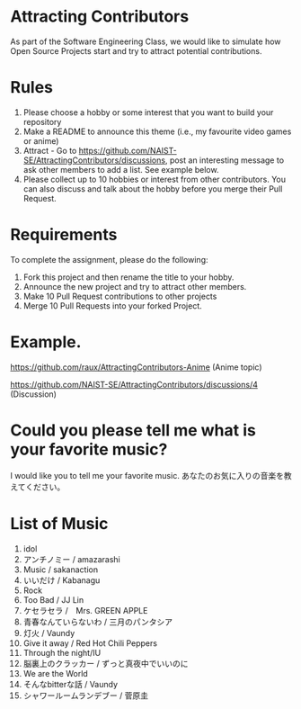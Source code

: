# Attracting Contributors
As part of the Software Engineering Class, we would like to simulate how Open Source Projects start and try to attract potential contributions.

# Rules

1. Please choose a hobby or some interest that you want to build your repository
2. Make a README to announce this theme (i.e., my favourite video games or anime)
3. Attract - Go to https://github.com/NAIST-SE/AttractingContributors/discussions, post an interesting message to ask other members to add a list. See example below.
4. Please collect up to 10 hobbies or interest from other contributors. You can also discuss and talk about the hobby before you merge their Pull Request.

# Requirements
To complete the assignment, please do the following:
1. Fork this project and then rename the title to your hobby. 
2. Announce the new project and try to attract other members.
3. Make 10 Pull Request contributions to other projects
4. Merge 10 Pull Requests into your forked Project.

# Example. 
https://github.com/raux/AttractingContributors-Anime (Anime topic)

https://github.com/NAIST-SE/AttractingContributors/discussions/4 (Discussion)

# Could you please tell me what is your favorite music?
I would like you to tell me your favorite music.
あなたのお気に入りの音楽を教えてください。

# List of Music
1. idol
2. アンチノミー / amazarashi
3. Music / sakanaction
4. いいだけ / Kabanagu
5. Rock
6. Too Bad / JJ Lin
7. ケセラセラ /　Mrs. GREEN APPLE
8. 青春なんていらないわ / 三月のパンタシア
9. 灯火 / Vaundy
10. Give it away / Red Hot Chili Peppers
11. Through the night/IU
12. 脳裏上のクラッカー / ずっと真夜中でいいのに
13. We are the World
14. そんなbitterな話 / Vaundy
15. シャワールームランデブー / 菅原圭
